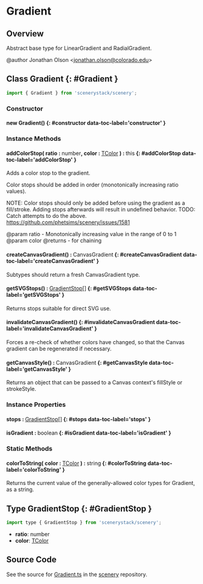 # Gradient

## Overview

Abstract base type for LinearGradient and RadialGradient.

@author Jonathan Olson &lt;jonathan.olson@colorado.edu&gt;

## Class Gradient {: #Gradient }


```js
import { Gradient } from 'scenerystack/scenery';
```
### Constructor

#### new Gradient() {: #constructor data-toc-label='constructor' }

### Instance Methods

#### addColorStop( ratio : <span style="font-weight: 400;"><span style="color: hsla(calc(var(--md-hue) + 180deg),80%,40%,1);">number</span></span>, color : <span style="font-weight: 400;">[TColor](../scenery/TColor.md)</span> ) : <span style="font-weight: 400;"><span style="color: hsla(calc(var(--md-hue) + 180deg),80%,40%,1);">this</span></span> {: #addColorStop data-toc-label='addColorStop' }

Adds a color stop to the gradient.

Color stops should be added in order (monotonically increasing ratio values).

NOTE: Color stops should only be added before using the gradient as a fill/stroke. Adding stops afterwards
      will result in undefined behavior.
TODO: Catch attempts to do the above. https://github.com/phetsims/scenery/issues/1581

@param ratio - Monotonically increasing value in the range of 0 to 1
@param color
@returns - for chaining

#### createCanvasGradient() : <span style="font-weight: 400;">CanvasGradient</span> {: #createCanvasGradient data-toc-label='createCanvasGradient' }

Subtypes should return a fresh CanvasGradient type.

#### getSVGStops() : <span style="font-weight: 400;">[GradientStop](../scenery/Gradient.md#GradientStop)[]</span> {: #getSVGStops data-toc-label='getSVGStops' }

Returns stops suitable for direct SVG use.

#### invalidateCanvasGradient() {: #invalidateCanvasGradient data-toc-label='invalidateCanvasGradient' }

Forces a re-check of whether colors have changed, so that the Canvas gradient can be regenerated if
necessary.

#### getCanvasStyle() : <span style="font-weight: 400;">CanvasGradient</span> {: #getCanvasStyle data-toc-label='getCanvasStyle' }

Returns an object that can be passed to a Canvas context's fillStyle or strokeStyle.

### Instance Properties

#### stops : <span style="font-weight: 400;">[GradientStop](../scenery/Gradient.md#GradientStop)[]</span> {: #stops data-toc-label='stops' }

#### isGradient : <span style="font-weight: 400;"><span style="color: hsla(calc(var(--md-hue) + 180deg),80%,40%,1);">boolean</span></span> {: #isGradient data-toc-label='isGradient' }

### Static Methods

#### colorToString( color : <span style="font-weight: 400;">[TColor](../scenery/TColor.md)</span> ) : <span style="font-weight: 400;"><span style="color: hsla(calc(var(--md-hue) + 180deg),80%,40%,1);">string</span></span> {: #colorToString data-toc-label='colorToString' }

Returns the current value of the generally-allowed color types for Gradient, as a string.



## Type GradientStop {: #GradientStop }


```js
import type { GradientStop } from 'scenerystack/scenery';
```


- **ratio**: <span style="color: hsla(calc(var(--md-hue) + 180deg),80%,40%,1);">number</span>
- **color**: [TColor](../scenery/TColor.md)




## Source Code

See the source for [Gradient.ts](https://github.com/phetsims/scenery/blob/main/js/util/Gradient.ts) in the [scenery](https://github.com/phetsims/scenery) repository.

